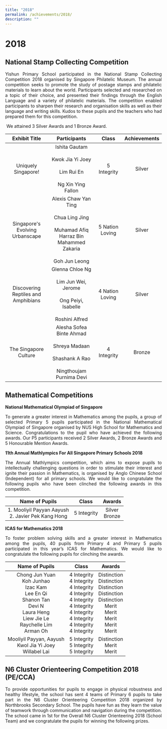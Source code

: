 ```yaml
---
title: "2018"
permalink: /achievements/2018/
description: ""
---
```

# 2018

National Stamp Collecting Competition 
--------------------------------------

<p style="text-align: justify;">Yishun Primary School participated in the National Stamp Collecting Competition 2018 organised by Singapore Philatelic Museum. The annual competition seeks to promote the study of postage stamps and philatelic materials to learn about the world. Participants selected and researched on a topic of their choice, and presented their findings through the English Language and a variety of philatelic materials. The competition enabled participants to sharpen their research and organisation skills as well as their language and writing skills. Kudos to these pupils and the teachers who had prepared them for this competition.</p>

 We attained 3 Silver Awards and 1 Bronze Award.
 
 |            Exhibit Title            |                                             Participants                                            |      Class      | Achievements |
|:-----------------:|:----------------:|:---------------:|:------------:|
|         Uniquely Singapore!         |                Ishita Gautam<br><br>Kwok Jia Yi Joey<br><br>Lim Rui En<br><br>Ng Xin Ying Fallon                |   5 Integrity   |    Silver    |
|   Singapore's Evolving Urbanscape   | Alexis Chaw Yan Ting<br><br>Chua Ling Jing<br><br>Muhamad Afiq Harraz Bin Mahammed Zakaria<br><br>Goh Jun Leong | 5 Nation Loving |    Silver    |
| Discovering Reptiles and Amphibians |           Glenna Chloe Ng<br><br>Lim Jun Wei, Jerome<br><br>Ong Peiyi, Isabelle<br><br>Roshini Alfred           | 4 Nation Loving |    Silver    |
|        The Singapore Culture        |       Alesha Sofea Binte Ahmad<br><br>Shreya Madaan<br><br>Shashank A Rao<br><br>Ningthoujam Purnima Devi       |   4 Integrity   |    Bronze    |

Mathematical Competitions
-------------------------

**National Mathematical Olympiad of Singapore**

<p style="text-align: justify;">To generate a greater interest in Mathematics among the pupils, a group of selected Primary 5 pupils participated in the National Mathematical Olympiad of Singapore organised by NUS High School for Mathematics and Science. Congratulations to the pupil who have achieved the following awards. Our P5 participants received 2 Silver Awards, 2 Bronze Awards and 5 Honourable Mention Awards. </p>

**11th Annual Mathlympics For All Singapore Primary Schools 2018**

<p style="text-align: justify;">The Annual Mathlympics competition, which aims to expose pupils to intellectually challenging questions in order to stimulate their interest and ignite their passion in Mathematics, is organised by Anglo Chinese School (Independent) for all primary schools. We would like to congratulate the following pupils who have been clinched the following awards in this competition.</p>

|     Name of Pupils     |    Class    |      Awards      |
|:-----------------:|:-----------:|:----------------:|
| 1. Mooliyil Payyan Aayush <br> 2. Javier Pek Kang Hong | 5 Integrity | Silver<br>Bronze |

**ICAS for Mathematics 2018**

<p style="text-align: justify;">To foster problem solving skills and a greater interest in Mathematics among the pupils, 40 pupils from Primary 4 and Primary 5 pupils participated in this year’s ICAS for Mathematics. We would like to congratulate the following pupils for clinching the awards.</p>

|                                                              Name of Pupils                                                             |                                                                        Class                                                                       |                                                        Awards                                                        |
|:---------------------------------------------------------------------------------------------------------------------------------------:|:--------------------------------------------------------------------------------------------------------------------------------------------------:|:--------------------------------------------------------------------------------------------------------------------:|
| Chong Jun Yuan<br>Koh Junhao<br>Izac Kam<br>Lee En Qi<br>Shanon Tan<br>Devi N<br>Laura Heng<br>Liew Jie Le<br>Raychelle Lim<br>Arman Oh | 4 Integrity<br>4 Integrity<br>4 Integrity<br>4 Integrity<br>4 Integrity<br>4 Integrity<br>4 Integrity<br>4 Integrity<br>4 Integrity<br>4 Integrity | Distinction<br>Distinction<br>Distinction<br>Distinction<br>Distinction<br>Merit<br>Merit<br>Merit<br>Merit<br>Merit |
|                                       Mooliyil Payyan, Aayush<br>Kwol Jia Yi Joey<br>Willabel Lai                                       |                                                      5 Integrity<br>5 Integrity<br>5 Integrity                                                     |                                             Distinction<br>Merit<br>Merit                                            |

N6 Cluster Orienteering Competition 2018 (PE/CCA)
-------------------------------------------------

<p style="text-align: justify;">To provide opportunities for pupils to engage in physical robustness and healthy lifestyle, the school has sent 4 teams of Primary 6 pupils to take part in the N6 Cluster Orienteering Competition 2018 organized by Northbrooks Secondary School. The pupils have fun as they learn the value of teamwork through communication and navigation during the competition. The school came in 1st for the Overall N6 Cluster Orienteering 2018 (School Team) and we congratulate the pupils for winning the following prizes.</p>
